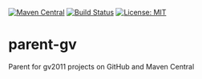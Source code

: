 [![Maven Central](https://img.shields.io/maven-central/v/com.github.gv2011/parent-gv.svg)](https://repo1.maven.org/maven2/com/github/gv2011/parent-gv/)
[![Build Status](https://travis-ci.org/gv2011/parent-gv.svg?branch=master)](https://travis-ci.org/gv2011/parent-gv)
[![License: MIT](https://img.shields.io/badge/License-MIT-green.svg)](https://opensource.org/licenses/MIT)

# parent-gv

Parent for gv2011 projects on GitHub and Maven Central
